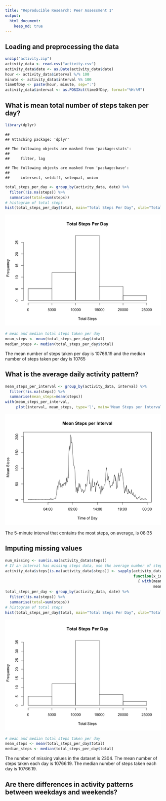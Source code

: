 ```yaml
---
title: "Reproducible Research: Peer Assessment 1"
output: 
  html_document:
    keep_md: true
---
```



## Loading and preprocessing the data

```r
unzip("activity.zip")
activity_data <- read.csv("activity.csv")
activity_data$date <- as.Date(activity_data$date)
hour <- activity_data$interval %/% 100
minute <- activity_data$interval %% 100
timeOfDay <- paste(hour, minute, sep=":")
activity_data$interval <- as.POSIXct(timeOfDay, format="%H:%M")
```

## What is mean total number of steps taken per day?

```r
library(dplyr)
```

```
## 
## Attaching package: 'dplyr'
```

```
## The following objects are masked from 'package:stats':
## 
##     filter, lag
```

```
## The following objects are masked from 'package:base':
## 
##     intersect, setdiff, setequal, union
```

```r
total_steps_per_day <- group_by(activity_data, date) %>%
  filter(!is.na(steps)) %>%
  summarise(total=sum(steps))
# histogram of total steps
hist(total_steps_per_day$total, main="Total Steps Per Day", xlab="Total Steps", ylab="Frequency")
```

![](PA1_template_files/figure-html/meanStepsPerDay-1.png)<!-- -->

```r
# mean and median total steps taken per day
mean_steps <- mean(total_steps_per_day$total)
median_steps <- median(total_steps_per_day$total)
```
The mean number of steps taken per day is 10766.19 and the median number of steps taken per day is 10765

## What is the average daily activity pattern?


```r
mean_steps_per_interval <- group_by(activity_data, interval) %>%
  filter(!is.na(steps)) %>%
  summarise(mean_steps=mean(steps))
with(mean_steps_per_interval, 
     plot(interval, mean_steps, type='l', main='Mean Steps per Interval', xlab="Time of Day", ylab="Mean Steps"))
```

![](PA1_template_files/figure-html/averageDailyPattern-1.png)<!-- -->

The 5-minute interval that contains the most steps, on average, is 08:35

## Imputing missing values

```r
num_missing <- sum(is.na(activity_data$steps))
# If an interval has missing steps data, use the average number of steps for that interval for imputation
activity_data$steps[is.na(activity_data$steps)] <- sapply(activity_data$interval[is.na(activity_data$steps)],
                                                          function(x_interval) 
                                                            { with(mean_steps_per_interval,
                                                                   mean_steps[interval==x_interval])})
total_steps_per_day <- group_by(activity_data, date) %>%
  filter(!is.na(steps)) %>%
  summarise(total=sum(steps))
# histogram of total steps
hist(total_steps_per_day$total, main="Total Steps Per Day", xlab="Total Steps", ylab="Frequency")
```

![](PA1_template_files/figure-html/missingValues-1.png)<!-- -->

```r
# mean and median total steps taken per day
mean_steps <- mean(total_steps_per_day$total)
median_steps <- median(total_steps_per_day$total)
```

The number of missing values in the dataset is 2304. The mean number of steps taken each day is 10766.19. The median number of steps taken each day is 10766.19.

## Are there differences in activity patterns between weekdays and weekends?
